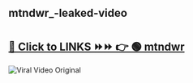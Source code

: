 
 ## mtndwr_-leaked-video 

# <h2><a href="https://clipsfans.com/mtndwr_&ref=git">🔗 Click to LINKS ⏩⏩ 👉 🟢 mtndwr  </a></h2>

<a href="https://clipsfans.com/mtndwr_&ref=git" rel="nofollow" data-target="animated-image.originalLink"><img src="https://i.ibb.co.com/xMMVF88/686577567.gif" alt="Viral Video Original" style="max-width: 100%; display: inline-block;" data-target="animated-image.originalImage"></a>
